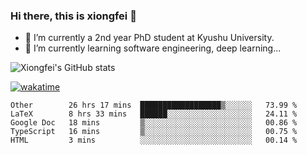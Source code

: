 ### Hi there, this is xiongfei 👋


- 🔭 I’m currently a 2nd year PhD student at Kyushu University.
- 🌱 I’m currently learning software engineering, deep learning...

<!--
**Toma62299781/Toma62299781** is a ✨ _special_ ✨ repository because its `README.md` (this file) appears on your GitHub profile.
Here are some ideas to get you started:
-->

![Xiongfei's GitHub stats](https://github-readme-stats.vercel.app/api?username=Toma62299781)


[![wakatime](https://wakatime.com/badge/user/9e8d5516-d162-43e7-9563-87295d455a71.svg)](https://wakatime.com/@9e8d5516-d162-43e7-9563-87295d455a71)

<!--START_SECTION:waka-->
```text
Other        26 hrs 17 mins  ██████████████████▒░░░░░░   73.99 % 
LaTeX        8 hrs 33 mins   ██████░░░░░░░░░░░░░░░░░░░   24.11 % 
Google Doc   18 mins         ▒░░░░░░░░░░░░░░░░░░░░░░░░   00.86 % 
TypeScript   16 mins         ▒░░░░░░░░░░░░░░░░░░░░░░░░   00.75 % 
HTML         3 mins          ░░░░░░░░░░░░░░░░░░░░░░░░░   00.14 % 
```
<!--END_SECTION:waka-->

